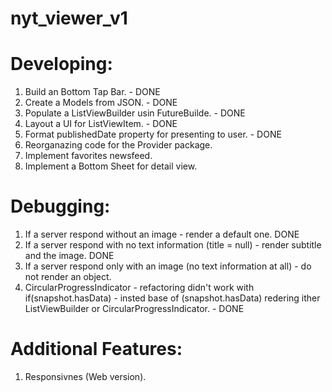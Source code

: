 # nyt_viewer_v1

# Developing:

1. Build an Bottom Tap Bar. - DONE
2. Create a Models from JSON. - DONE
3. Populate a ListViewBuilder usin FutureBuilde. - DONE
4. Layout a UI for ListViewItem. - DONE
5. Format publishedDate property for presenting to user. - DONE
6. Reorganazing code for the Provider package.
7. Implement favorites newsfeed.
8. Implement a Bottom Sheet for detail view.


# Debugging:

1. If a server respond without an image - render a default one. DONE
2. If a server respond with no text information (title = null) - render subtitle and the image. DONE
3. If a server respond only with an image (no text information at all) - do not render an object.
4. CircularProgressIndicator - refactoring didn't work with if(snapshot.hasData) - insted base of (snapshot.hasData) redering ither ListViewBuilder or CircularProgressIndicator. - DONE



# Additional Features:

1. Responsivnes (Web version).